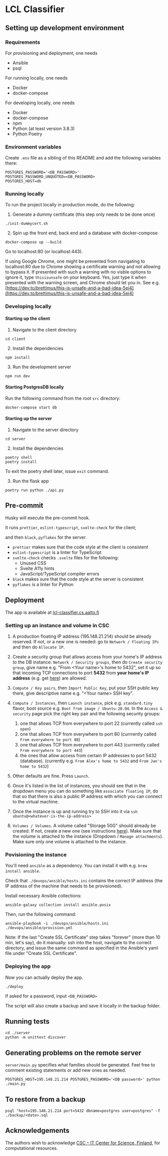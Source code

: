 # LCL Classifier

## Setting up development environment

### Requirements

For provisioning and deployment, one needs
- Ansible
- psql

For running locally, one needs
- Docker
- docker-compose

For developing locally, one needs
- Docker
- docker-compose
- npm
- Python (at least version 3.8.3)
- Python Poetry

### Environment variables

Create `.env` file as a sibling of this README and
add the following variables there:
```
POSTGRES_PASSWORD='<DB_PASSWORD>'
POSTGRES_PASSWORD_UNQUOTED=<DB_PASSWORD>
POSTGRES_HOST=db
```

### Running locally

To run the project locally in production mode, do the following:

1. Generate a dummy certificate (this step only needs to be done
once)

```
./init-dummycert.sh
```

2. Spin up the front end, back end and a database with docker-compose

```
docker-compose up --build
```

Go to localhost:80 (or localhost:443).

If using Google Chrome, one might be prevented
from navigating to localhost:80 due to
Chrome showing a certificate warning and not allowing
to bypass it. If presented with such a warning with no visble
options to ignore it, type `thisisunsafe` on your keyboard.
Yes, just type it when presented with the warning screen,
and Chrome should let you in. See e.g. [https://dev.to/brettimus/this-is-unsafe-and-a-bad-idea-5ej4](https://dev.to/brettimus/this-is-unsafe-and-a-bad-idea-5ej4)

### Developing locally

#### Starting up the client

1. Navigate to the client directory
```
cd client
```

2. Install the dependencies
```
npm install
```

3. Run the development server
```
npm run dev
```

#### Starting PostgresDB locally

Run the following command from the root `src` directory:
```
docker-compose start db
```

#### Starting up the server


1. Navigate to the server directory
```
cd server
```

2. Install the dependencies
```
poetry shell
poetry install 
```
To exit the poetry shell later, issue `exit` command.

3. Run the flask app
```
poetry run python ./api.py
```

## Pre-commit

Husky will execute the pre-commit hook.

It runs `prettier`, `eslint-typescript`, `svelte-check` for
the client;

and then `black`, `pyflakes` for the server.

* `prettier` makes sure that the code style at the client is consistent
* `eslint-typescript` is a linter for TypeScript
* `svelte-check` checks `.svelte` files for the following:
  * Unused CSS
  * Svelte A11y hints
  * JavaScript/TypeScript compiler errors
* `black` makes sure that the code style at the server is consistent
* `pyflakes` is a linter for Python

## Deployment

The app is available at [lcl-classifier.cs.aalto.fi](https://lcl-classifier.cs.aalto.fi)

### Setting up an instance and volume in CSC

1. A production floating IP address (195.148.21.214) should
be already reserved. If not, or a new one is needed: go to
`Network / Floating IPs` and then do `Allocate IP`.

2. Create a security group that allows access from your home's IP address to the DB instance. `Network / Security groups`, then do `Create security group`, give name e.g. "From \<Your name\>'s home to 5432", set it up so that incoming TCP connections to port **5432** from **your home's IP address** (e.g. get [here](https://www.google.com/search?q=what%27s+my+IP)) are allowed.

3. `Compute / Key pairs`, then `Import Public Key`, put your SSH public key there, give descriptive name e.g. "\<Your name\> SSH key".

4. `Compute / Instances`, then `Launch instance`, pick e.g. `standard.tiny` flavor, boot source e.g. `Boot from image / Ubuntu-20.04`. In the `Access & security` page pick the right key pair and the following security groups:
      1. one that allows TCP from everywhere to port 22 (currently called `ssh open`)
      2. one that allows TCP from everywhere to port 80 (currrently called `From everywhere to port 80`)
      3. one that allows TCP from everywhere to port 443 (currrently called `From everywhere to port 443`)
      4. the ones that allow access from certain IP addresses to
       port 5432 (database). (currently e.g. `From Alex's home to 5432` and `From Jan's home to 5432`)

5. Other defaults are fine. Press `Launch`.

6. Once it's listed in the list of instances, you should see that in the dropdown menu you can do something like `associate floating IP`, do that so that there is also a public IP address with which you can connect to the virtual machine.

7. Once the instance is up and running try to SSH into it via
    `ssh ubuntu@<whatever-is-the-ip-address>`

8. `Volumes / Volumes`. A volume called "Storage 50G" should
   already be created. If not, create a new one (see instructions [here](https://docs.csc.fi/cloud/pouta/persistent-volumes/)). Make sure that
   the volume is attached to the instance (Dropdown / `Manage attachments`). Make sure only one volume is attached to the
   instance.

### Povisioning the instance

You'll need `ansible` as a dependency. You can install it with
e.g. `brew install ansible`.

Check that `./devops/ansible/hosts.ini` contains the correct IP
address (the IP address of the machine that needs to be provisioned).

Install necessary Ansible collections:

```
ansible-galaxy collection install ansible.posix
```

Then, run the following command:
```
ansible-playbook -i ./devops/ansible/hosts.ini ./devops/ansible/provision.yml
```

Note: If the last "Create SSL Certificate" step takes "forever" (more than 10 min, let's say), do it
manually: ssh into the host, navigate to the correct directory,
and issue the same command as specified in the Ansible's
yaml file under "Create SSL Certificate".

### Deploying the app

Now you can actually deploy the app.

```
./deploy
```

If asked for a password, input `<DB_PASSWORD>`

The script will also create a backup and save it locally in
the backup folder.

## Running tests

```
cd ./server
python -m unittest discover
```

## Generating problems on the remote server

`server/main.py` specifies what families should be
generated. Feel free to comment existing statements or
add new ones as needed.

```
POSTGRES_HOST=195.148.21.214 POSTGRES_PASSWORD='<DB password>' python ./main.py
```

## To restore from a backup

```
psql "host=195.148.21.214 port=5432 dbname=postgres user=postgres" -f ./backup/<date>.sql
```

## Acknowledgements

The authors wish to acknowledge [CSC – IT Center for Science, Finland](https://www.csc.fi/en), for computational resources.
